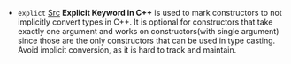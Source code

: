 - `explict` 
[Src](https://www.geeksforgeeks.org/use-of-explicit-keyword-in-cpp/)
**Explicit Keyword in C++** is used to mark constructors to not implicitly convert types in C++. It is optional for constructors that take exactly one argument and works on constructors(with single argument) since those are the only constructors that can be used in type casting. 
Avoid implicit conversion, as it is hard to track and maintain.
